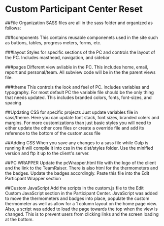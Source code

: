Custom Participant Center Reset
==============================
##File Organization
SASS files are all in the sass folder and organized as follows:

###components
This contains reusable componenets used in the site such as buttons, tables, progress meters, forms, etc.

###layout
Styles for specific sections of the PC and controls the layout of the PC. Includes masthead, navigation, and sidebar

###pages
Different view avliable in the PC. This includes home, email, report and personal/team. All subview code will be in the the parent views file.

###theme
This controls the look and feel of PC. Includes variables and typography. For most default PC the variable file should be the only thing that needs updated. This includes branded colors, fonts, font-sizes, and spacing. 


##Updating CSS for specific projects
Just update variables file in sass/theme. Here you can update font stack, font sizes, branded colers and margins. For more customizations than just basic styles you will need to either update the other core files or create a override file and add its reference to the bottom of the custom.scss file

##Adding CSS
When you save any changes to a sass file while Gulp is running it will compile it into css in the dist/styles folder. Use the minified version and ftp it up to the client's server. 

##PC WRAPPER
Update the pcWrapper.html file with the logo of the client and the link to the TeamRaiser. There is also html for the thermometers and the badges. Update the badges accordingly. Paste this file into the Edit Particpant Wrapper section

##Custom JavaScript
Add the scripts in the custom.js file to the Edit Custom JavaScript section in the Participant Center. JavaScript was added to move the thermometers and badges into place, populate the custom thermometer as well as allow for a 1 column layout on the home page view. Also, a script was added to load the page towards the top when the view is changed. This is to prevent users from clicking links and the screen loading at the bottom.




